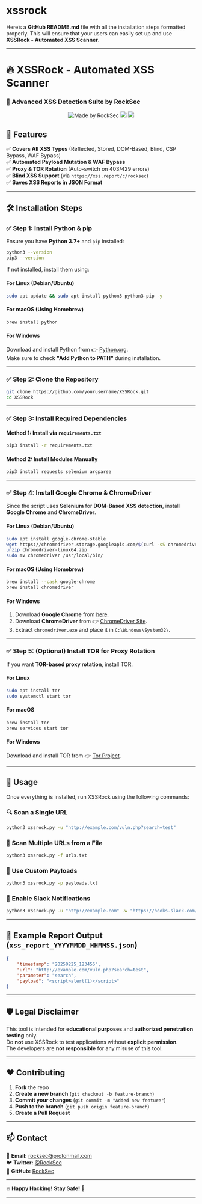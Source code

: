 # xssrock

Here’s a **GitHub README.md** file with all the installation steps formatted properly. This will ensure that your users can easily set up and use **XSSRock - Automated XSS Scanner**.  

---

# 🔥 XSSRock - Automated XSS Scanner  
### 🚀 Advanced XSS Detection Suite by RockSec  

<p align="center">
    <img src="https://img.shields.io/badge/Made%20by-RockSec-blue.svg" alt="Made by RockSec">
    <img src="https://img.shields.io/badge/Language-Python%203.7%2B-blue.svg">
    <img src="https://img.shields.io/badge/Status-Active-green.svg">
</p>

## 🚀 Features  
✅ **Covers All XSS Types** (Reflected, Stored, DOM-Based, Blind, CSP Bypass, WAF Bypass)  
✅ **Automated Payload Mutation & WAF Bypass**  
✅ **Proxy & TOR Rotation** (Auto-switch on 403/429 errors)  
✅ **Blind XSS Support** (via `https://xss.report/c/rocksec`)  
✅ **Saves XSS Reports in JSON Format**  

---

## 🛠 **Installation Steps**  

### ✅ **Step 1: Install Python & pip**  
Ensure you have **Python 3.7+** and `pip` installed:  

```bash
python3 --version
pip3 --version
```

If not installed, install them using:  

#### **For Linux (Debian/Ubuntu)**  
```bash
sudo apt update && sudo apt install python3 python3-pip -y
```

#### **For macOS (Using Homebrew)**  
```bash
brew install python
```

#### **For Windows**  
Download and install Python from 👉 [Python.org](https://www.python.org/downloads/).  
Make sure to check **"Add Python to PATH"** during installation.

---

### ✅ **Step 2: Clone the Repository**
```bash
git clone https://github.com/yourusername/XSSRock.git
cd XSSRock
```

---

### ✅ **Step 3: Install Required Dependencies**  

#### **Method 1: Install via `requirements.txt`**
```bash
pip3 install -r requirements.txt
```

#### **Method 2: Install Modules Manually**
```bash
pip3 install requests selenium argparse
```

---

### ✅ **Step 4: Install Google Chrome & ChromeDriver**  
Since the script uses **Selenium** for **DOM-Based XSS detection**, install **Google Chrome** and **ChromeDriver**.

#### **For Linux (Debian/Ubuntu)**  
```bash
sudo apt install google-chrome-stable
wget https://chromedriver.storage.googleapis.com/$(curl -sS chromedriver.storage.googleapis.com/LATEST_RELEASE)/chromedriver-linux64.zip
unzip chromedriver-linux64.zip
sudo mv chromedriver /usr/local/bin/
```

#### **For macOS (Using Homebrew)**
```bash
brew install --cask google-chrome
brew install chromedriver
```

#### **For Windows**
1. Download **Google Chrome** from [here](https://www.google.com/chrome/).
2. Download **ChromeDriver** from 👉 [ChromeDriver Site](https://sites.google.com/chromium.org/driver/).
3. Extract `chromedriver.exe` and place it in `C:\Windows\System32\`.

---

### ✅ **Step 5: (Optional) Install TOR for Proxy Rotation**  
If you want **TOR-based proxy rotation**, install TOR.

#### **For Linux**  
```bash
sudo apt install tor
sudo systemctl start tor
```

#### **For macOS**  
```bash
brew install tor
brew services start tor
```

#### **For Windows**  
Download and install TOR from 👉 [Tor Project](https://www.torproject.org/download/).

---

## 🚀 **Usage**
Once everything is installed, run XSSRock using the following commands:

### 🔍 **Scan a Single URL**
```bash
python3 xssrock.py -u "http://example.com/vuln.php?search=test"
```

### 📜 **Scan Multiple URLs from a File**
```bash
python3 xssrock.py -f urls.txt
```

### 🎯 **Use Custom Payloads**
```bash
python3 xssrock.py -p payloads.txt
```

### 🔄 **Enable Slack Notifications**
```bash
python3 xssrock.py -u "http://example.com" -w "https://hooks.slack.com/services/YOUR/WEBHOOK/URL"
```

---

## 📄 **Example Report Output (`xss_report_YYYYMMDD_HHMMSS.json`)**
```json
{
    "timestamp": "20250225_123456",
    "url": "http://example.com/vuln.php?search=test",
    "parameter": "search",
    "payload": "<script>alert(1)</script>"
}
```

---

## 🛡 **Legal Disclaimer**
This tool is intended for **educational purposes** and **authorized penetration testing** only.  
Do **not** use XSSRock to test applications without **explicit permission**.  
The developers are **not responsible** for any misuse of this tool.  

---

## ❤️ **Contributing**
1. **Fork** the repo  
2. **Create a new branch** (`git checkout -b feature-branch`)  
3. **Commit your changes** (`git commit -m "Added new feature"`)  
4. **Push to the branch** (`git push origin feature-branch`)  
5. **Create a Pull Request**  

---

## 📫 **Contact**
📧 **Email:** rocksec@protonmail.com  
🐦 **Twitter:** [@RockSec](https://twitter.com/rocksec)  
🔗 **GitHub:** [RockSec](https://github.com/yourusername)  

---

🔥 **Happy Hacking! Stay Safe!** 🚀  

---
